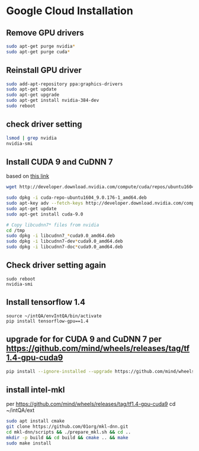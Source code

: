 # Google Cloud Installation

## Remove GPU drivers
```bash
sudo apt-get purge nvidia*
sudo apt-get purge cuda*
```

## Reinstall GPU driver
```bash
sudo add-apt-repository ppa:graphics-drivers
sudo apt-get update
sudo apt-get upgrade
sudo apt-get install nvidia-384-dev
sudo reboot
```

## check driver setting
```bash
lsmod | grep nvidia
nvidia-smi
```

## Install CUDA 9 and CuDNN 7 
based on [this link](http://goodtogreate.tistory.com/entry/TensorFlow-GPU-버전-우분투-1604에-설치-하기)

```bash
wget http://developer.download.nvidia.com/compute/cuda/repos/ubuntu1604/x86_64/cuda-repo-ubuntu1604_9.0.176-1_amd64.deb

sudo dpkg -i cuda-repo-ubuntu1604_9.0.176-1_amd64.deb
sudo apt-key adv --fetch-keys http://developer.download.nvidia.com/compute/cuda/repos/ubuntu1604/x86_64/7fa2af80.pub
sudo apt-get update
sudo apt-get install cuda-9.0

# Copy libcudnn7* files from nvidia
cd /tmp
sudo dpkg -i libcudnn7_*cuda9.0_amd64.deb
sudo dpkg -i libcudnn7-dev*cuda9.0_amd64.deb
sudo dpkg -i libcudnn7-doc*cuda9.0_amd64.deb
```

## Check driver setting again
```
sudo reboot
nvidia-smi
```

## Install tensorflow 1.4 
```
source ~/intQA/envIntQA/bin/activate
pip install tensorflow-gpu==1.4
```

## upgrade for for CUDA 9 and CuDNN 7 per https://github.com/mind/wheels/releases/tag/tf1.4-gpu-cuda9

```bash
pip install --ignore-installed --upgrade https://github.com/mind/wheels/releases/download/tf1.4-gpu-cuda9/tensorflow-1.4.0-cp35-cp35m-linux_x86_64.whl
```

## install intel-mkl 
per https://github.com/mind/wheels/releases/tag/tf1.4-gpu-cuda9
cd ~/intQA/ext

```bash
sudo apt install cmake
git clone https://github.com/01org/mkl-dnn.git
cd mkl-dnn/scripts && ./prepare_mkl.sh && cd ..
mkdir -p build && cd build && cmake .. && make
sudo make install
```